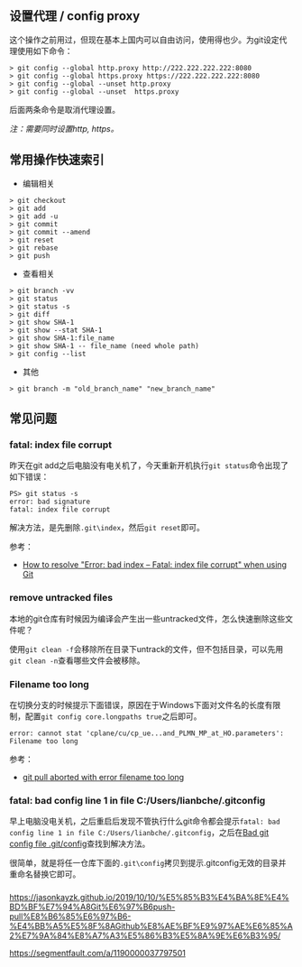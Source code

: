 ## 设置代理 / config proxy

这个操作之前用过，但现在基本上国内可以自由访问，使用得也少。为git设定代理使用如下命令：

```
> git config --global http.proxy http://222.222.222.222:8080
> git config --global https.proxy https://222.222.222.222:8080
> git config --global --unset http.proxy
> git config --global --unset  https.proxy
```

后面两条命令是取消代理设置。

*注：需要同时设置http, https。*


## 常用操作快速索引

- 编辑相关

```
> git checkout
> git add
> git add -u
> git commit
> git commit --amend
> git reset
> git rebase
> git push
```

- 查看相关

```
> git branch -vv
> git status
> git status -s
> git diff
> git show SHA-1
> git show --stat SHA-1
> git show SHA-1:file_name
> git show SHA-1 -- file_name (need whole path)
> git config --list
```

- 其他

```
> git branch -m "old_branch_name" "new_branch_name"
```

## 常见问题

### fatal: index file corrupt

昨天在git add之后电脑没有电关机了，今天重新开机执行`git status`命令出现了如下错误：

```
PS> git status -s
error: bad signature
fatal: index file corrupt
```

解决方法，是先删除`.git\index`，然后`git reset`即可。

参考：

- [How to resolve "Error: bad index – Fatal: index file corrupt" when using Git](https://stackoverflow.com/questions/1115854/how-to-resolve-error-bad-index-fatal-index-file-corrupt-when-using-git)

### remove untracked files

本地的git仓库有时候因为编译会产生出一些untracked文件，怎么快速删除这些文件呢？

使用`git clean -f`会移除所在目录下untrack的文件，但不包括目录，可以先用`git clean -n`查看哪些文件会被移除。

### Filename too long

在切换分支的时候提示下面错误，原因在于Windows下面对文件名的长度有限制，配置`git config core.longpaths true`之后即可。

```
error: cannot stat 'cplane/cu/cp_ue...and_PLMN_MP_at_HO.parameters': Filename too long
```

参考：

- [git pull aborted with error filename too long](https://stackoverflow.com/questions/21123415/git-pull-aborted-with-error-filename-too-long/22831095)

### fatal: bad config line 1 in file C:/Users/lianbche/.gitconfig

早上电脑没电关机，之后重启后发现不管执行什么git命令都会提示`fatal: bad config line 1 in file C:/Users/lianbche/.gitconfig`，之后在[Bad git config file .git/config](https://stackoverflow.com/questions/9509125/bad-git-config-file-git-config)查找到解决方法。

很简单，就是将任一仓库下面的`.git\config`拷贝到提示.gitconfig无效的目录并重命名替换它即可。

###

https://jasonkayzk.github.io/2019/10/10/%E5%85%B3%E4%BA%8E%E4%BD%BF%E7%94%A8Git%E6%97%B6push-pull%E8%B6%85%E6%97%B6-%E4%BB%A5%E5%8F%8AGithub%E8%AE%BF%E9%97%AE%E6%85%A2%E7%9A%84%E8%A7%A3%E5%86%B3%E5%8A%9E%E6%B3%95/

https://segmentfault.com/a/1190000037797501
